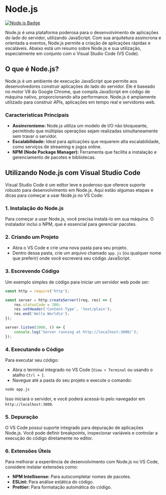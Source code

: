 # Node.js
[![Node.js Badge](https://img.shields.io/badge/Node.js-v20.17.0-brightgreen)](https://nodejs.org)

Node.js é uma plataforma poderosa para o desenvolvimento de aplicações do lado do servidor, utilizando JavaScript. Com sua arquitetura assíncrona e orientada a eventos, Node.js permite a criação de aplicações rápidas e escaláveis. Abaixo está um resumo sobre Node.js e sua utilização, especialmente em conjunto com o Visual Studio Code (VS Code).

## O que é Node.js?

Node.js é um ambiente de execução JavaScript que permite aos desenvolvedores construir aplicações do lado do servidor. Ele é baseado no motor V8 do Google Chrome, que compila JavaScript em código de máquina nativo, proporcionando alta performance. Node.js é amplamente utilizado para construir APIs, aplicações em tempo real e servidores web.

### Características Principais

- **Assincronismo:** Node.js utiliza um modelo de I/O não bloqueante, permitindo que múltiplas operações sejam realizadas simultaneamente sem travar o servidor.
- **Escalabilidade:** Ideal para aplicações que requerem alta escalabilidade, como serviços de streaming e jogos online.
- **NPM (Node Package Manager):** Ferramenta que facilita a instalação e gerenciamento de pacotes e bibliotecas.

## Utilizando Node.js com Visual Studio Code

Visual Studio Code é um editor leve e poderoso que oferece suporte robusto para desenvolvimento em Node.js. Aqui estão algumas etapas e dicas para começar a usar Node.js no VS Code:

### 1. **Instalação do Node.js**
Para começar a usar Node.js, você precisa instalá-lo em sua máquina. O instalador inclui o NPM, que é essencial para gerenciar pacotes.

### 2. **Criando um Projeto**
- Abra o VS Code e crie uma nova pasta para seu projeto.
- Dentro dessa pasta, crie um arquivo chamado `app.js` (ou qualquer nome que preferir) onde você escreverá seu código JavaScript.

### 3. **Escrevendo Código**
Um exemplo simples de código para iniciar um servidor web pode ser:

```javascript
const http = require('http');

const server = http.createServer((req, res) => {
    res.statusCode = 200;
    res.setHeader('Content-Type', 'text/plain');
    res.end('Hello World\n');
});

server.listen(3000, () => {
    console.log('Server running at http://localhost:3000/');
});
```

### 4. **Executando o Código**
Para executar seu código:
- Abra o terminal integrado no VS Code (`View > Terminal` ou usando o atalho `Ctrl + `).
- Navegue até a pasta do seu projeto e execute o comando:
```bash
node app.js
```
Isso iniciará o servidor, e você poderá acessá-lo pelo navegador em `http://localhost:3000`.

### 5. **Depuração**
O VS Code possui suporte integrado para depuração de aplicações Node.js. Você pode definir breakpoints, inspecionar variáveis e controlar a execução do código diretamente no editor.

### 6. **Extensões Úteis**
Para melhorar a experiência de desenvolvimento com Node.js no VS Code, considere instalar extensões como:
- **NPM Intellisense:** Para autocompletar nomes de pacotes.
- **ESLint:** Para análise estática do código.
- **Prettier:** Para formatação automática do código.


